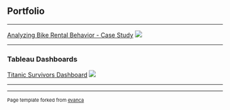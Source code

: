 ## Portfolio

---

[Analyzing Bike Rental Behavior - Case Study](/cyclisticbikeshare.md)
<img src="images/dummy_thumbnail.jpg?raw=true"/>

---

### Tableau Dashboards

[Titanic Survivors Dashboard](/unknown)
<img src="images/dummy_thumbnail.jpg?raw=true"/>

---




---
<p style="font-size:11px">Page template forked from <a href="https://github.com/evanca/quick-portfolio">evanca</a></p>
<!-- Remove above link if you don't want to attibute -->
